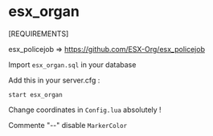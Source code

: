 # esx_organ


[REQUIREMENTS]

esx_policejob => https://github.com/ESX-Org/esx_policejob


Import ``esx_organ.sql`` in your database


Add this in your server.cfg :

``start esx_organ``

Change coordinates in ``Config.lua`` absolutely !

Commente "--" disable ``MarkerColor``